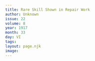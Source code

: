 ```yaml
---
title: Rare Skill Shown in Repair Work
author: Unknown
issue: 22
volume: 8
year: 1917
month: 33
day: VI
tags:
layout: page.njk
image:
---
```





